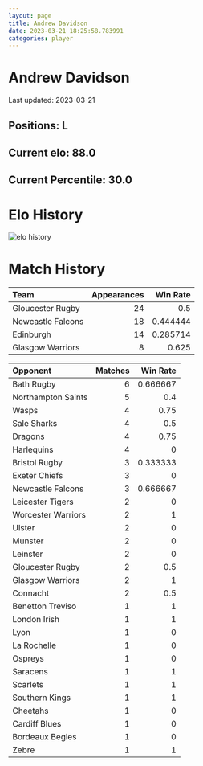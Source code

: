 ```yaml
---  
layout: page  
title: Andrew Davidson  
date: 2023-03-21 18:25:58.783991  
categories: player  
---
```

# Andrew Davidson


Last updated: 2023-03-21
## Positions: L

## Current elo: 88.0

## Current Percentile: 30.0

# Elo History


![elo history](history_AndrewDavidson.png)
# Match History


| Team              |   Appearances |   Win Rate |
|:------------------|--------------:|-----------:|
| Gloucester Rugby  |            24 |   0.5      |
| Newcastle Falcons |            18 |   0.444444 |
| Edinburgh         |            14 |   0.285714 |
| Glasgow Warriors  |             8 |   0.625    |

| Opponent           |   Matches |   Win Rate |
|:-------------------|----------:|-----------:|
| Bath Rugby         |         6 |   0.666667 |
| Northampton Saints |         5 |   0.4      |
| Wasps              |         4 |   0.75     |
| Sale Sharks        |         4 |   0.5      |
| Dragons            |         4 |   0.75     |
| Harlequins         |         4 |   0        |
| Bristol Rugby      |         3 |   0.333333 |
| Exeter Chiefs      |         3 |   0        |
| Newcastle Falcons  |         3 |   0.666667 |
| Leicester Tigers   |         2 |   0        |
| Worcester Warriors |         2 |   1        |
| Ulster             |         2 |   0        |
| Munster            |         2 |   0        |
| Leinster           |         2 |   0        |
| Gloucester Rugby   |         2 |   0.5      |
| Glasgow Warriors   |         2 |   1        |
| Connacht           |         2 |   0.5      |
| Benetton Treviso   |         1 |   1        |
| London Irish       |         1 |   1        |
| Lyon               |         1 |   0        |
| La Rochelle        |         1 |   0        |
| Ospreys            |         1 |   0        |
| Saracens           |         1 |   1        |
| Scarlets           |         1 |   1        |
| Southern Kings     |         1 |   1        |
| Cheetahs           |         1 |   0        |
| Cardiff Blues      |         1 |   0        |
| Bordeaux Begles    |         1 |   0        |
| Zebre              |         1 |   1        |
